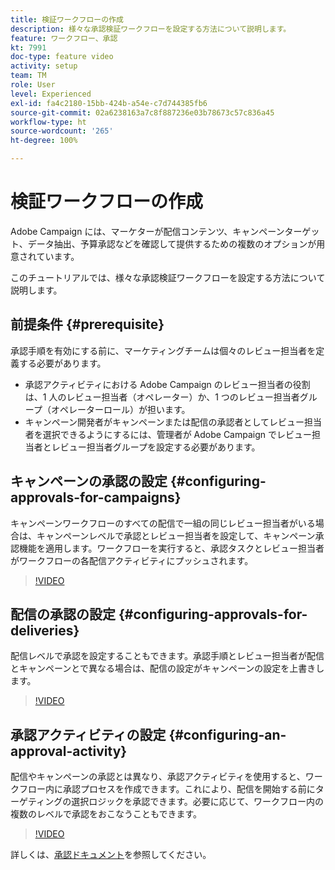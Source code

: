 ```yaml
---
title: 検証ワークフローの作成
description: 様々な承認検証ワークフローを設定する方法について説明します。
feature: ワークフロー、承認
kt: 7991
doc-type: feature video
activity: setup
team: TM
role: User
level: Experienced
exl-id: fa4c2180-15bb-424b-a54e-c7d744385fb6
source-git-commit: 02a6238163a7c8f887236e03b78673c57c836a45
workflow-type: ht
source-wordcount: '265'
ht-degree: 100%

---
```


# 検証ワークフローの作成

Adobe Campaign には、マーケターが配信コンテンツ、キャンペーンターゲット、データ抽出、予算承認などを確認して提供するための複数のオプションが用意されています。

このチュートリアルでは、様々な承認検証ワークフローを設定する方法について説明します。

## 前提条件 {#prerequisite}

承認手順を有効にする前に、マーケティングチームは個々のレビュー担当者を定義する必要があります。

* 承認アクティビティにおける Adobe Campaign のレビュー担当者の役割は、1 人のレビュー担当者（オペレーター）か、1 つのレビュー担当者グループ（オペレーターロール）が担います。
* キャンペーン開発者がキャンペーンまたは配信の承認者としてレビュー担当者を選択できるようにするには、管理者が Adobe Campaign でレビュー担当者とレビュー担当者グループを設定する必要があります。

## キャンペーンの承認の設定  {#configuring-approvals-for-campaigns}

キャンペーンワークフローのすべての配信で一組の同じレビュー担当者がいる場合は、キャンペーンレベルで承認とレビュー担当者を設定して、キャンペーン承認機能を適用します。ワークフローを実行すると、承認タスクとレビュー担当者がワークフローの各配信アクティビティにプッシュされます。

>[!VIDEO](https://video.tv.adobe.com/v/25175?quality=12)

## 配信の承認の設定  {#configuring-approvals-for-deliveries}

配信レベルで承認を設定することもできます。承認手順とレビュー担当者が配信とキャンペーンとで異なる場合は、配信の設定がキャンペーンの設定を上書きします。

>[!VIDEO](https://video.tv.adobe.com/v/25176?quality=12)

## 承認アクティビティの設定  {#configuring-an-approval-activity}

配信やキャンペーンの承認とは異なり、承認アクティビティを使用すると、ワークフロー内に承認プロセスを作成できます。これにより、配信を開始する前にターゲティングの選択ロジックを承認できます。必要に応じて、ワークフロー内の複数のレベルで承認をおこなうこともできます。

>[!VIDEO](https://video.tv.adobe.com/v/25174?quality=12)

詳しくは、[承認ドキュメント](https://experienceleague.adobe.com/docs/campaign-classic/using/automating-with-workflows/flow-control-activities/approval.html?lang=ja)を参照してください。
